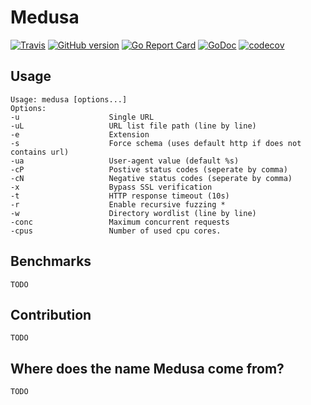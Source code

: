 # Medusa

[![Travis](https://img.shields.io/travis/riza/medusa.svg)](https://travis-ci.org/riza/medusa)  [![GitHub version](https://badge.fury.io/gh/riza%2Fmedusa.svg)](https://github.com/riza/medusa/releases) [![Go Report Card](https://goreportcard.com/badge/github.com/riza/medusa)](https://goreportcard.com/report/github.com/riza/medusa) [![GoDoc](https://img.shields.io/badge/godoc-reference-blue.svg)](http://godoc.org/github.com/riza/medusa) [![codecov](https://codecov.io/gh/riza/medusa/branch/master/graph/badge.svg)](https://codecov.io/gh/riza/medusa)

## Usage
```
Usage: medusa [options...]
Options:
-u                    Single URL  
-uL                   URL list file path (line by line)
-e                    Extension 
-s                    Force schema (uses default http if does not contains url)
-ua                   User-agent value (default %s)
-cP                   Postive status codes (seperate by comma)
-cN                   Negative status codes (seperate by comma)
-x                    Bypass SSL verification
-t                    HTTP response timeout (10s)
-r                    Enable recursive fuzzing *
-w                    Directory wordlist (line by line)
-conc                 Maximum concurrent requests
-cpus                 Number of used cpu cores.
```

## Benchmarks

```
TODO
```

## Contribution
```
TODO
```
## Where does the name Medusa come from?
```
TODO
```

